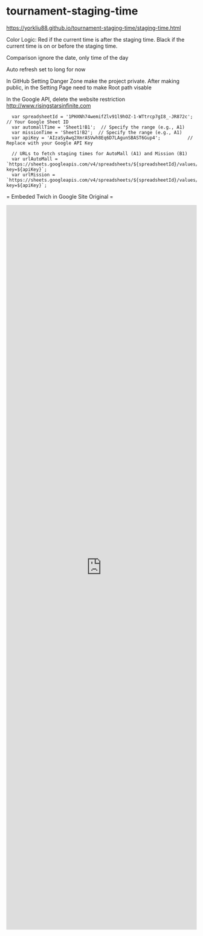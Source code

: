 # tournament-staging-time
https://yorkliu88.github.io/tournament-staging-time/staging-time.html

Color Logic:
Red if the current time is after the staging time.
Black if the current time is on or before the staging time.

Comparison ignore the date, only time of the day

Auto refresh set to long for now

In GitHub Setting Danger Zone make the project private. After making public, in the Setting Page need to make Root path visable

In the Google API, delete the website restriction http://www.risingstarsinfinite.com

      var spreadsheetId = '1PHXNh74wemifZlv91l9hOZ-1-WTtrcp7gI8_-JR872c';  // Your Google Sheet ID
      var automallTime = 'Sheet1!B1';  // Specify the range (e.g., A1)
      var missionTime = 'Sheet1!B2';  // Specify the range (e.g., A1)
      var apiKey = 'AIzaSyAwq2XmrASVwh8Eq6D7LAgunSBAST6Gup4';          // Replace with your Google API Key

      // URLs to fetch staging times for AutoMall (A1) and Mission (B1)
      var urlAutoMall = `https://sheets.googleapis.com/v4/spreadsheets/${spreadsheetId}/values/${automallTime}?key=${apiKey}`;
      var urlMission = `https://sheets.googleapis.com/v4/spreadsheets/${spreadsheetId}/values/${missionTime}?key=${apiKey}`;


= Embeded Twich in Google Site Original =
<div style="text-align: center;">
    <iframe src="https://player.twitch.tv/?channel=rinsingstars&parent=sites.google.com&parent=play.google.com"
            height="1920"
            width="100%"
            frameborder="0"
            scrolling="no"
            allowfullscreen="true">
    </iframe>
</div>
